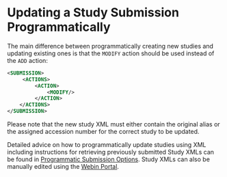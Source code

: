 # Updating a Study Submission Programmatically

The main difference between programmatically creating new studies and updating existing ones
is that the `MODIFY` action should be used instead of the `ADD` action:

```xml
<SUBMISSION>
     <ACTIONS>
         <ACTION>
             <MODIFY/>
         </ACTION>
    </ACTIONS>
</SUBMISSION>
```

Please note that the new study XML must either contain the original alias or the 
assigned accession number for the correct study to be updated.

Detailed advice on how to programmatically update studies using XML 
including instructions for retrieving previously submitted Study XMLs can be 
found in [Programmatic Submission Options](../../submit/general-guide/programmatic.html).
Study XMLs can also be manually edited using the 
[Webin Portal](../../submit/general-guide/submissions-portal.html).

